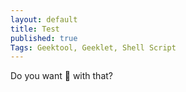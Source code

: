 ```yaml
---
layout: default
title: Test
published: true
Tags: Geektool, Geeklet, Shell Script
---
```



Do you want :fries: with that?
